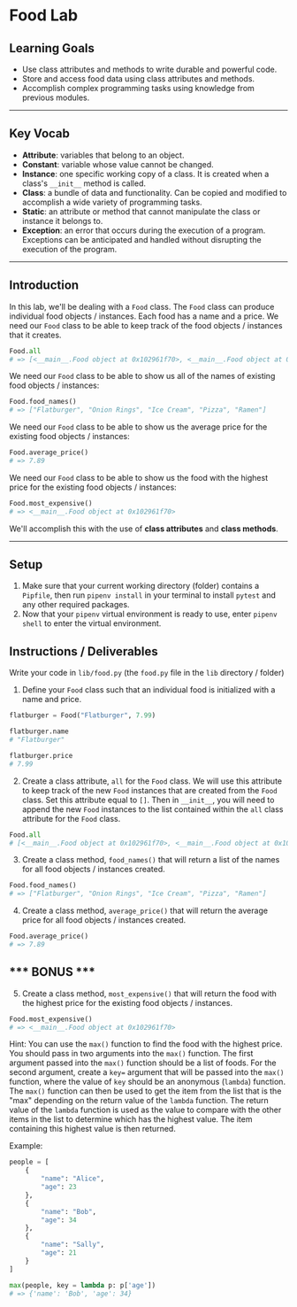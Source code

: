 # Food Lab

## Learning Goals

- Use class attributes and methods to write durable and powerful code.
- Store and access food data using class attributes and methods.
- Accomplish complex programming tasks using knowledge from previous modules.

***

## Key Vocab

- **Attribute**: variables that belong to an object.
- **Constant**: variable whose value cannot be changed.
- **Instance**: one specific working copy of a class. It is created when a
  class's `__init__` method is called.
- **Class**: a bundle of data and functionality. Can be copied and modified to
  accomplish a wide variety of programming tasks.
- **Static**: an attribute or method that cannot manipulate the class or
  instance it belongs to.
- **Exception**: an error that occurs during the execution of a program.
  Exceptions can be anticipated and handled without disrupting the execution of
  the program.

***

## Introduction

In this lab, we'll be dealing with a `Food` class. The `Food` class can produce
individual food objects / instances. Each food has a name and a price. We need our
`Food` class to be able to keep track of the food objects / instances that it creates.

```py
Food.all
# => [<__main__.Food object at 0x102961f70>, <__main__.Food object at 0x10293fd00>]
```

We need our `Food` class to be able to show us all of the names of existing food objects / instances:

```py
Food.food_names()
# => ["Flatburger", "Onion Rings", "Ice Cream", "Pizza", "Ramen"]
```

We need our `Food` class to be able to show us the average price for the existing food objects / instances:

```py
Food.average_price()
# => 7.89
```

We need our `Food` class to be able to show us the food with the highest price for the existing food objects / instances:

```py
Food.most_expensive()
# => <__main__.Food object at 0x102961f70>
```

We'll accomplish this with the use of **class attributes** and **class
methods**.

***

## Setup

1. Make sure that your current working directory (folder) contains a `Pipfile`, then run `pipenv install` in your terminal to install `pytest` and any other required packages.
2. Now that your `pipenv` virtual environment is ready to use, enter `pipenv shell` to enter the virtual environment.

## Instructions / Deliverables

Write your code in `lib/food.py` (the `food.py` file in the `lib` directory / folder)

1. Define your `Food` class such that an individual food is initialized with a
name and price.

```py
flatburger = Food("Flatburger", 7.99)

flatburger.name
# "Flatburger"

flatburger.price
# 7.99
```

2. Create a class attribute, `all` for the `Food` class. We will use this attribute to keep track of
the new `Food` instances that are created from the `Food` class. Set this
attribute equal to `[]`. Then in `__init__`, you will need to append the new `Food` instances to the list contained within the `all` class attribute for the `Food` class.

```py
Food.all
# [<__main__.Food object at 0x102961f70>, <__main__.Food object at 0x10293fd00>]
```

3. Create a class method, `food_names()` that will return a list of the names for all food objects / instances created.

```py
Food.food_names()
# => ["Flatburger", "Onion Rings", "Ice Cream", "Pizza", "Ramen"]
```

4. Create a class method, `average_price()` that will return the average price for all food objects / instances created.

```py
Food.average_price()
# => 7.89
```

## *** BONUS ***

5. Create a class method, `most_expensive()` that will return the food with the highest price for the existing food objects / instances.

```py
Food.most_expensive()
# => <__main__.Food object at 0x102961f70>
```

Hint: You can use the `max()` function to find the food with the highest price. You should pass in two arguments into the `max()` function. The first argument passed into the `max()` function should be a list of foods. For the second argument, create a `key=` argument that will be passed into the `max()` function, where the value of `key` should be an anonymous (`lambda`) function. The `max()` function can then be used to get the item from the list that is the "max" depending on the return value of the `lambda` function. The return value of the `lambda` function is used as the value to compare with the other items in the list to determine which has the highest value. The item containing this highest value is then returned.

Example:

```py
people = [
    {
        "name": "Alice",
        "age": 23
    },
    {
        "name": "Bob",
        "age": 34
    },
    {
        "name": "Sally",
        "age": 21
    }
]

max(people, key = lambda p: p['age'])
# => {'name': 'Bob', 'age': 34}
```